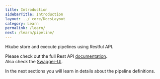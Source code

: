 ```yaml
---
title: Introduction
sidebarTitle: Introduction
layout: ../_core/DocsLayout
category: Learn
permalink: /learn/
next: /learn/pipeline/
---
```


Hkube store and execute pipelines using Restful API.

Please check out the full Rest API [documentation](https://kube-hpc.github.io/api-server).    
Also check the [Swagger-UI](http://petstore.swagger.io/?url=https://raw.githubusercontent.com/kube-HPC/api-server/master/api/rest-api/swagger.json).  

In the next sections you will learn in details about the pipeline definitions.